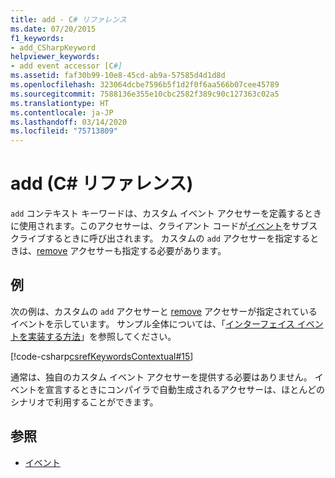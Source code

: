 ```yaml
---
title: add - C# リファレンス
ms.date: 07/20/2015
f1_keywords:
- add_CSharpKeyword
helpviewer_keywords:
- add event accessor [C#]
ms.assetid: faf30b99-10e8-45cd-ab9a-57585d4d1d8d
ms.openlocfilehash: 323064dcbe7596b5f1d2f0f6aa566b07cee45789
ms.sourcegitcommit: 7588136e355e10cbc2582f389c90c127363c02a5
ms.translationtype: HT
ms.contentlocale: ja-JP
ms.lasthandoff: 03/14/2020
ms.locfileid: "75713809"
---
```

# <a name="add-c-reference"></a>add (C# リファレンス)
`add` コンテキスト キーワードは、カスタム イベント アクセサーを定義するときに使用されます。このアクセサーは、クライアント コードが[イベント](./event.md)をサブスクライブするときに呼び出されます。 カスタムの `add` アクセサーを指定するときは、[remove](./remove.md) アクセサーも指定する必要があります。  
  
## <a name="example"></a>例  
次の例は、カスタムの `add` アクセサーと [remove](./remove.md) アクセサーが指定されているイベントを示しています。 サンプル全体については、「[インターフェイス イベントを実装する方法](../../programming-guide/events/how-to-implement-interface-events.md)」を参照してください。
  
[!code-csharp[csrefKeywordsContextual#15](~/samples/snippets/csharp/VS_Snippets_VBCSharp/csrefKeywordsContextual/CS/csrefKeywordsContextual.cs#15)]
  
 通常は、独自のカスタム イベント アクセサーを提供する必要はありません。 イベントを宣言するときにコンパイラで自動生成されるアクセサーは、ほとんどのシナリオで利用することができます。  
  
## <a name="see-also"></a>参照

- [イベント](../../programming-guide/events/index.md)
